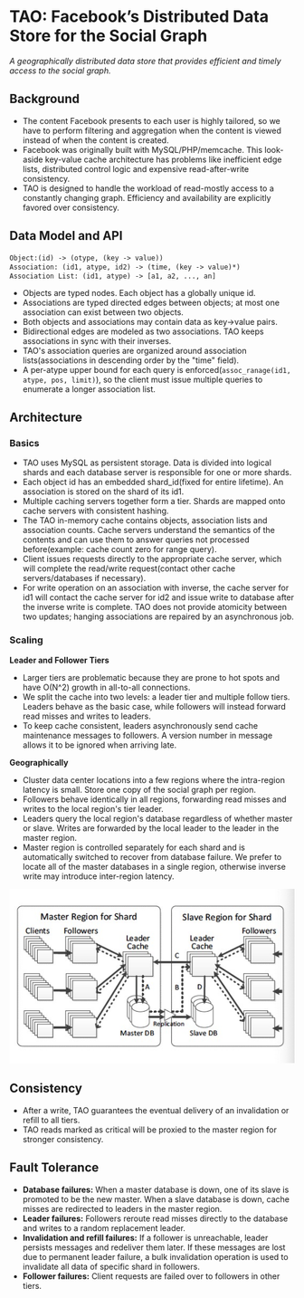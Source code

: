 # TAO: Facebook’s Distributed Data Store for the Social Graph

*A geographically distributed data store that provides efficient and timely access to the social graph.*

## Background

- The content Facebook presents to each user is highly tailored, so we have to perform filtering and aggregation when the content is viewed instead of when the content is created.
- Facebook was originally built with MySQL/PHP/memcache. This look-aside key-value cache architecture has problems like inefficient edge lists, distributed control logic and expensive read-after-write consistency.
- TAO is designed to handle the workload of read-mostly access to a constantly changing graph. Efficiency and availability are explicitly favored over consistency.

## Data Model and API

```
Object:(id) -> (otype, (key -> value))
Association: (id1, atype, id2) -> (time, (key -> value)*)
Association List: (id1, atype) -> [a1, a2, ..., an]
```

- Objects are typed nodes. Each object has a globally unique id.
- Associations are typed directed edges between objects; at most one association can exist between two objects.
- Both objects and associations may contain data as key->value pairs.
- Bidirectional edges are modeled as two associations. TAO keeps associations in sync with their inverses.
- TAO's association queries are organized around association lists(associations in descending order by the "time" field).
- A per-atype upper bound for each query is enforced(`assoc_ranage(id1, atype, pos, limit)`), so the client must issue multiple queries to enumerate a longer association list.

## Architecture

### Basics

- TAO uses MySQL as persistent storage. Data is divided into logical shards and each database server is responsible for one or more shards.
- Each object id has an embedded shard_id(fixed for entire lifetime). An association is stored on the shard of its id1.
- Multiple caching servers together form a tier. Shards are mapped onto cache servers with consistent hashing.
- The TAO in-memory cache contains objects, association lists and association counts. Cache servers understand the semantics of the contents and can use them to answer queries not processed before(example: cache count zero for range query).
- Client issues requests directly to the appropriate cache server, which will complete the read/write request(contact other cache servers/databases if necessary).
- For write operation on an association with inverse, the cache server for id1 will contact the cache server for id2 and issue write to database after the inverse write is complete. TAO does not provide atomicity between two updates; hanging associations are repaired by an asynchronous job.

### Scaling

**Leader and Follower Tiers**

- Larger tiers are problematic because they are prone to hot spots and have O(N^2) growth in all-to-all connections.
- We split the cache into two levels: a leader tier and multiple follow tiers. Leaders behave as the basic case, while followers will instead forward read misses and writes to leaders.
- To keep cache consistent, leaders asynchronously send cache maintenance messages to followers. A version number in message allows it to be ignored when arriving late.

**Geographically**

- Cluster data center locations into a few regions where the intra-region latency is small. Store one copy of the social graph per region.
- Followers behave identically in all regions, forwarding read misses and writes to the local region's tier leader.
- Leaders query the local region's database regardless of whether master or slave. Writes are forwarded by the local leader to the leader in the master region.
- Master region is controlled separately for each shard and is automatically switched to recover from database failure. We prefer to locate all of the master databases in a single region, otherwise inverse write may introduce inter-region latency.

![architecture](images/architecture.jpg)

## Consistency

- After a write, TAO guarantees the eventual delivery of an invalidation or refill to all tiers.
- TAO reads marked as critical will be proxied to the master region for stronger consistency.

## Fault Tolerance

- **Database failures:** When a master database is down, one of its slave is promoted to be the new master. When a slave database is down, cache misses are redirected to leaders in the master region.
- **Leader failures:** Followers reroute read misses directly to the database and writes to a random replacement leader.
- **Invalidation and refill failures:** If a follower is unreachable, leader persists messages and redeliver them later. If these messages are lost due to permanent leader failure, a bulk invalidation operation is used to invalidate all data of specific shard in followers.
- **Follower failures:** Client requests are failed over to followers in other tiers.

